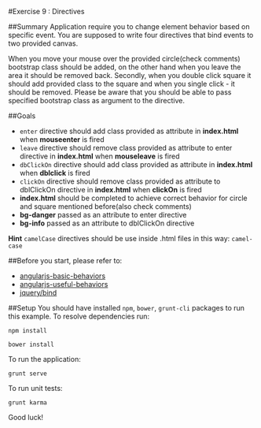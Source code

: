 #Exercise 9 : Directives 

##Summary
Application require you to change element behavior based on specific event. You are supposed to write four directives that bind events to two provided canvas. 

When you move your mouse over the provided circle(check comments) bootstrap class should be added, on the other hand when you leave the area it should be 
removed back. Secondly, when you double click square it should add provided class to the square and when you single click - it should be removed. Please be aware
that you should be able to pass specified bootstrap class as argument to the directive.

##Goals
* `enter` directive should add class provided as attribute in **index.html** when **mouseenter** is fired
* `leave` directive should remove class provided as attribute to enter directive in **index.html** when **mouseleave** is fired
* `dbClickOn` directive should add class provided as attribute in **index.html** when **dblclick** is fired
* `clickOn` directive should remove class provided as attribute to dblClickOn directive in **index.html** when **clickOn** is fired
* **index.html** should be completed to achieve correct behavior for circle and square mentioned before(also check comments)
* **bg-danger** passed as an attribute to enter directive
* **bg-info** passed as an attribute to dblClickOn directive

**Hint**
`camelCase` directives should be use inside .html files in this way: `camel-case`  

##Before you start, please refer to:
* [angularjs-basic-behaviors](https://egghead.io/lessons/angularjs-basic-behaviors)
* [angularjs-useful-behaviors](https://egghead.io/lessons/angularjs-useful-behaviors)
* [jquery/bind](http://api.jquery.com/bind/)


##Setup
 You should have installed `npm`, `bower`, `grunt-cli`  packages to run this example. To resolve dependencies run:

```
npm install
```

```
bower install
```

To run the application:

```
grunt serve
```

To run unit tests:

```
grunt karma
```

Good luck!
